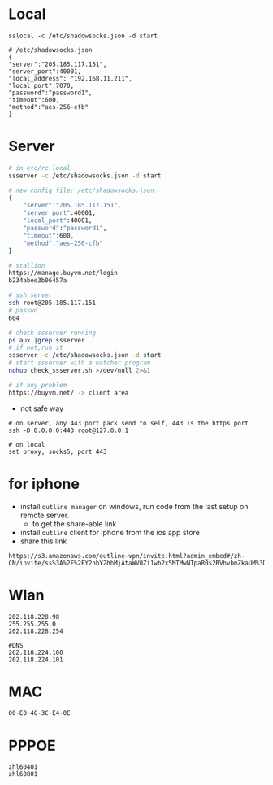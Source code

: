 # Local
```
sslocal -c /etc/shadowsocks.json -d start

# /etc/shadowsocks.json
{
"server":"205.185.117.151",
"server_port":40001,
"local_address": "192.168.11.211",
"local_port":7070,
"password":"password1",
"timeout":600,
"method":"aes-256-cfb"
}

```

# Server
``` bash
# in etc/rc.local
ssserver -c /etc/shadowsocks.json -d start

# new config file: /etc/shadowsocks.json
{
    "server":"205.185.117.151",
    "server_port":40001,
    "local_port":40001,
    "password":"password1",
    "timeout":600,
    "method":"aes-256-cfb"
}

# stallion
https://manage.buyvm.net/login
b234abee3b06457a

# ssh server
ssh root@205.185.117.151
# passwd
604

# check ssserver running
ps aux |grep ssserver
# if not,run it
ssserver -c /etc/shadowsocks.json -d start
# start ssserver with a watcher program
nohup check_ssserver.sh >/dev/null 2>&1

# if any problem
https://buyvm.net/ -> client area

```

* not safe way
```
# on server, any 443 port pack send to self, 443 is the https port
ssh -D 0.0.0.0:443 root@127.0.0.1

# on local
set proxy, socks5, port 443
```

# for iphone
* install `outline manager` on windows, run code from the last setup on remote server.
    * to get the share-able link
* install `outline` client for iphone from the ios app store
* share this link
```
https://s3.amazonaws.com/outline-vpn/invite.html?admin_embed#/zh-CN/invite/ss%3A%2F%2FY2hhY2hhMjAtaWV0Zi1wb2x5MTMwNTpaR0s2RVhvbmZkaUM%3D%40205.185.117.151%3A20162%2F%3Foutline%3D1
```

# Wlan
```
202.118.228.98
255.255.255.0
202.118.228.254

#DNS
202.118.224.100
202.118.224.101
```

# MAC
```
00-E0-4C-3C-E4-0E
```

# PPPOE
```
zhl60401
zhl60801
```
